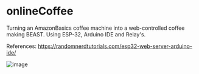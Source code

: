 # onlineCoffee
Turning an AmazonBasics coffee machine into a web-controlled coffee making BEAST. Using ESP-32, Arduino IDE and Relay's.

References:
https://randomnerdtutorials.com/esp32-web-server-arduino-ide/

![image](https://github.com/cammcinnes/onlineCoffee/assets/88452661/395986b4-d921-459e-ae56-09b0cc866fc5)
